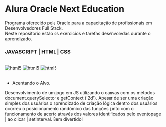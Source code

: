 # Alura Oracle Next Education
Programa oferecido pela Oracle para a capacitação de profissionais em Desenvolvedores Full Stack.</br>
Neste repositorio estão os exercicios e tarefas desenvolvdas durante o aprendizado.


### JAVASCRIPT | HTML | CSS
<div style="display: inline_block"><br/>
<img align="center" alt="html5" src="https://img.shields.io/badge/HTML5-E34F26?style=for-the-badge&logo=html5&logoColor=white"/>
<img align="center" alt="html5" src="https://img.shields.io/badge/CSS-239120?&style=for-the-badge&logo=css3&logoColor=white"/>
<img align="center" alt="html5" src="https://img.shields.io/badge/JavaScript-F7DF1E?style=for-the-badge&logo=javascript&logoColor=black"/>
</div></br>

- Acentando o Alvo.<br>
<p color: orange;>

Desenvolvimento de um jogo em JS utilizando o canvas com os métodos document.querySelector e getContext ('2d'). Apesar de ser uma criação simples dos usuários o aprendizado de criação lógica dentro dos usuários ocorreu o posicionamento randômico das funções junto com o funcionamento de acerto através dos valores identificados pelo eventopage | ao clicar | setInterval. Bem divertido!

</p>
